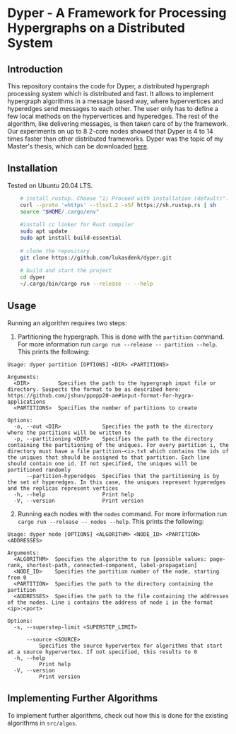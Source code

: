 # Dyper - A Framework for Processing Hypergraphs on a Distributed System

## Introduction

This repository contains the code for Dyper, a distributed hypergraph processing system
which is distributed and fast. It allows to implement hypergraph algorithms in a
message based way, where hypervertices and hyperedges send messages to each
other. The user only has to define a few local methods on the hypervertices and
hyperedges. The rest of the algorithm, like delivering messages, is then taken care of
by the framework.
Our experiments on up to 8 2-core nodes showed that Dyper is 4 to 14 times faster than
other distributed frameworks.
Dyper was the topic of my Master's thesis, which can be downloaded [here](resources/Dyper%20-%20A%20Framework%20for%20Processing%20Hypergraphs%20on%20a%20Distributed%20System.pdf).

## Installation
Tested on Ubuntu 20.04 LTS.
```bash
    # install rustup. Choose "1) Proceed with installation (default)".
    curl --proto '=https' --tlsv1.2 -sSf https://sh.rustup.rs | sh
    source "$HOME/.cargo/env"
    
    #install cc linker for Rust compiler
    sudo apt update
    sudo apt install build-essential
    
    # clone the repository
    git clone https://github.com/lukasdenk/dyper.git
    
    # build and start the project
    cd dyper
    ~/.cargo/bin/cargo run --release -- --help
```

## Usage

Running an algorithm requires two steps:

1. Partitioning the hypergraph. This is done with the `partition` command. For more information
   run `cargo run --release -- partition --help`. This prints the following:

```
Usage: dyper partition [OPTIONS] <DIR> <PARTITIONS>

Arguments:
  <DIR>         Specifies the path to the hypergraph input file or directory. Suspects the format to be as described here: https://github.com/jshun/ppopp20-ae#input-format-for-hygra-applications
  <PARTITIONS>  Specifies the number of partitions to create

Options:
  -o, --out <DIR>             Specifies the path to the directory where the partitions will be written to
  -p, --partitioning <DIR>    Specifies the path to the directory containing the partitioning of the uniques. For every partition i, the directory must have a file partition-<i>.txt which contains the ids of the uniques that should be assigned to that partition. Each line should contain one id. If not specified, the uniques will be partitioned randomly
      --partition-hyperedges  Specifies that the partitioning is by the set of hyperedges. In this case, the uniques represent hyperedges and the replicas represent vertices
  -h, --help                  Print help
  -V, --version               Print version
```

2. Running each nodes with the `nodes` command. For more information run `cargo run --release -- nodes --help`. This
   prints the following:

```
Usage: dyper node [OPTIONS] <ALGORITHM> <NODE_ID> <PARTITION> <ADDRESSES>

Arguments:
  <ALGORITHM>  Specifies the algorithm to run [possible values: page-rank, shortest-path, connected-component, label-propagation]
  <NODE_ID>    Specifies the partition number of the node, starting from 0
  <PARTITION>  Specifies the path to the directory containing the partition
  <ADDRESSES>  Specifies the path to the file containing the addresses of the nodes. Line i contains the address of node i in the format <ip>:<port>

Options:
  -s, --superstep-limit <SUPERSTEP_LIMIT>
          
      --source <SOURCE>
          Specifies the source hypervertex for algorithms that start at a source hypervertex. If not specified, this results to 0
  -h, --help
          Print help
  -V, --version
          Print version

```

## Implementing Further Algorithms

To implement further algorithms, check out how this is done for the existing algorithms in `src/algos`.

